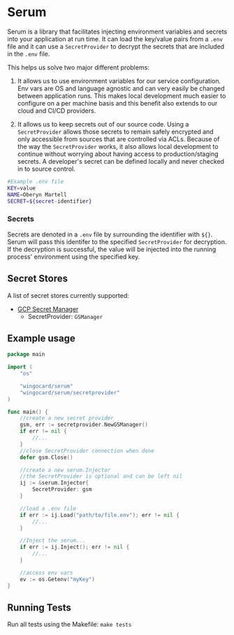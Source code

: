 # Serum

Serum is a library that facilitates injecting environment variables and secrets into your application at run time.
It can load the key/value pairs from a `.env` file and it can use a `SecretProvider` to decrypt the secrets that
are included in the `.env` file.

This helps us solve two major different problems:

1. It allows us to use environment variables for our service configuration. Env vars are OS and language agnostic and can very easily be changed between application runs. This makes local development much easier to configure on a per machine basis and this benefit also extends to our cloud and CI/CD providers.

2. It allows us to keep secrets out of our source code. Using a `SecretProvider` allows those secrets to remain safely encrypted and only accessible from sources that are controlled via ACLs. Because of the way the `SecretProvider` works, it also allows local development to continue without worrying about having access to production/staging secrets. A developer's secret can be defined locally and never checked in to source control.

```sh
#Example .env file
KEY=value
NAME=Oberyn Martell
SECRET=${secret-identifier}
```

### Secrets
Secrets are denoted in a `.env` file by surrounding the identifier with `${}`.
Serum will pass this identifer to the specified `SecretProvider` for decryption. If the decryption is successful,
the value will be injected into the running process' environment using the specified key.

## Secret Stores

A list of secret stores currently supported:

- [GCP Secret Manager](https://cloud.google.com/secret-manager)
    - SecretProvider: `GSManager`


## Example usage

```go
package main

import (
    "os"

    "wingocard/serum"
    "wingocard/serum/secretprovider"
)

func main() {
    //create a new secret provider
    gsm, err := secretprovider.NewGSManager()
    if err != nil {
        //...
    }
    //close SecretProvider connection when done
    defer gsm.Close()

    //create a new serum.Injector
    //the SecretProvider is optional and can be left nil
    ij := &serum.Injector{
        SecretProvider: gsm
    }

    //load a .env file
    if err := ij.Load("path/to/file.env"); err != nil {
        //...
    }

    //Inject the serum...
    if err := ij.Inject(); err != nil {
        //...
    }

    //access env vars
    ev := os.Getenv("myKey")
}
```

## Running Tests

Run all tests using the Makefile:
`make tests`